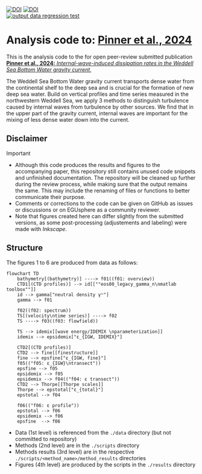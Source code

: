 [![DOI](https://zenodo.org/badge/DOI/10.5281/zenodo.13134608.svg)](https://doi.org/10.5281/zenodo.13134608)
[![DOI](https://img.shields.io/badge/Paper--DOI-10.5194%2Fegusphere--2024--2444-%23FFDE00.svg)](https://doi.org/10.5194/egusphere-2024-2444)  
[![output data regression test](https://github.com/opinner/Pinner_et_al_2024/actions/workflows/output_regression_tests.yml/badge.svg)](https://github.com/opinner/Pinner_et_al_2024/actions/workflows/output_regression_tests.yml)

# Analysis code to: [Pinner et al., 2024](https://doi.org/10.5194/egusphere-2024-2444)

This is the analysis code to the for open peer-review submitted publication  
[**Pinner et al., 2024:** *Internal-wave-induced dissipation rates in the Weddell Sea Bottom Water gravity current*](https://doi.org/10.5194/egusphere-2024-2444), 

The Weddell Sea Bottom Water gravity current transports dense water from the continental shelf to the deep sea and is crucial for the formation of new deep sea water. Build on vertical profiles and time series measured in the northwestern Weddell Sea, we apply 3 methods to distinguish turbulence caused by internal waves from turbulence by other sources. We find that in the upper part of the gravity current, internal waves are important for the mixing of less dense water down into the current.

## Disclaimer
> [!IMPORTANT]  
> - Although this code produces the results and figures to the accompanying paper, this repository still contains unused code snippets and unfinished documentation. 
The repository will be cleaned up further during the review process, while making sure that the output remains the same.
This may include the renaming of files or functions to better communicate their purpose.
> - Comments or corrections to the code can be given on GitHub as issues or discussions or on EGUsphere as a community reviewer.  
> - Note that figures created here can differ slightly from the submitted versions, as some post-processing (adjustements and labeling) were made with *Inkscape*. 

## Structure
The figures 1 to 6 are produced from data as follows:
```mermaid
flowchart TD
    bathymetry[(bathymetry)] ----> f01((f01: overview))
    CTD1[(CTD profiles)] --> id[[""eos80_legacy_gamma_n\nmatlab toolbox""]]
    id --> gamma["neutral density γⁿ"]
    gamma --> f01

    f02((f02: spectrum))
    TS[(velocity\ntime series)] ----> f02
    TS ----> f03((f03: flowfield))

    TS --> idemix[[wave energy/IDEMIX \nparameterization]]
    idemix --> epsidemix["ε_{IGW, IDEMIX}"]

    CTD2[(CTD profiles)]
    CTD2 --> fine[[finestructure]]
    fine --> epsfine["ε_{IGW, fine}"]
    f05(("f05: ε_{IGW}\ntransect"))
    epsfine --> f05
    epsidemix --> f05
    epsidemix --> f04(("f04: ε transect"))
    CTD2 --> Thorpe[[Thorpe scales]]
    Thorpe --> epstotal["ε_{total}"]
    epstotal --> f04

    f06(("f06: ε profile"))
    epstotal --> f06
    epsidemix --> f06
    epsfine  --> f06
```

* Data (1st level) is referenced from the `./data` directory (but not committed to repository)
* Methods (2nd level) are in the `./scripts` directory
* Methods results (3rd level) are in the respective `./scripts/<method_name>/method_results` directories
* Figures (4th level) are produced by the scripts in the `./results` directory

